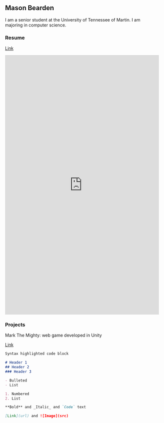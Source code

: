 ## Mason Bearden

I am a senior student at the University of Tennessee of Martin. I am majoring in computer science.

### Resume

[Link](https://Bearden.github.io/Resume/Bearden_Resume.pdf)

<embed src="https://Bearden3.github.io/Resume/Bearden_Resume.pdf" width="100%" height="850px" type="application/pdf" />

<a href="/Resume/Bearden_Resume.pdf" class="image fit"></a>


### Projects
Mark The Mighty: web game developed in Unity

[Link](https://mark-the-mighty.web.app/)


```markdown
Syntax highlighted code block

# Header 1
## Header 2
### Header 3

- Bulleted
- List

1. Numbered
2. List

**Bold** and _Italic_ and `Code` text

[Link](url) and ![Image](src)
```


